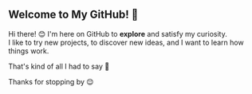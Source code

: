 ## Welcome to My GitHub! 👋

Hi there! 😊 I'm here on GitHub to **explore** and satisfy my curiosity.  
I like to try new projects, to discover new ideas, and I want to learn how things work.

That's kind of all I had to say 🙂

Thanks for stopping by 😌
